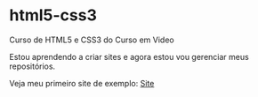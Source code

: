 # html5-css3
 Curso de HTML5 e CSS3 do Curso em Video

 Estou aprendendo a criar sites e agora estou vou gerenciar meus repositórios.

 Veja meu primeiro site de exemplo:
 <a href="Desafios/d10/index.html/index.html" target="_blank">Site</a>
